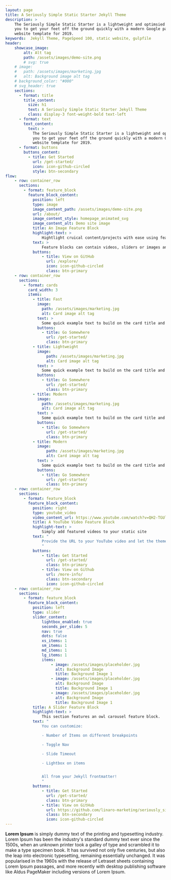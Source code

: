 ```yaml
---
layout: page
title: A Seriously Simple Static Starter Jekyll Theme
description: >
    The Seriously Simple Static Starter is a lightweight and optimsied Jekyll theme. This theme allows
    you to get your feet off the ground quickly with a modern Google pagespeed 100 out-of-the-box
    website template for 2019.
keywords:  Jekyll Theme, PageSpeed 100, static website, gulpfile
header:
    showcase_image:
        alt: Alt tag
        path: /assets/images/demo-site.png
        # svg: true
    # image:
    #   path: /assets/images/marketing.jpg
    #   alt: Background image alt tag
    # background_color: "#000"
    # svg_header: true
    sections:
      - format: title
        title_content:
          size: h1
          text: A Seriously Simple Static Starter Jekyll Theme
          class: display-3 font-weight-bold text-left
      - format: text
        text_content:
          text: >
            The Seriously Simple Static Starter is a lightweight and optimsied Jekyll theme. This theme allows
            you to get your feet off the ground quickly with a modern Google pagespeed 100 out-of-the-box
            website template for 2019.
      - format: buttons
        buttons_content:
          - title: Get Started
            url: /get-started/
            icon: icon-github-circled
            style: btn-secondary
flow:
    - row: container_row
      sections:
        - format: feature_block
          feature_block_content:
            position: left
            type: image
            image_content_path: /assets/images/demo-site.png
            url: /about/
            image_content_style: homepage_animated_svg
            image_content_alt: Demo site image
            title: An Image Feature Block
            highlight-text: >
                Hightlight cruical content/projects with ease using feature block's
            text: >
                Feature blocks can contain videos, sliders or images and highlight's important content in an eye catching way.
            buttons:
                - title: View on GitHub
                  url: /explore/
                  icon: icon-github-circled
                  class: btn-primary
    - row: container_row
      sections:
        - format: cards
          card_width: 3
          items:
            - title: Fast
              image:
                path: /assets/images/marketing.jpg
                alt: Card image alt tag
              text: >
                Some quick example text to build on the card title and make up the bulk of the card's content.
              buttons:
                - title: Go Somewhere
                  url: /get-started/
                  class: btn-primary
            - title: Lightweight
              image:
                  path: /assets/images/marketing.jpg
                  alt: Card image alt tag
              text: >
                Some quick example text to build on the card title and make up the bulk of the card's content.
              buttons:
                - title: Go Somewhere
                  url: /get-started/
                  class: btn-primary
            - title: Modern
              image:
                path: /assets/images/marketing.jpg
                alt: Card image alt tag
              text: >
                Some quick example text to build on the card title and make up the bulk of the card's content.
              buttons:
                - title: Go Somewhere
                  url: /get-started/
                  class: btn-primary
            - title: Modern
              image:
                  path: /assets/images/marketing.jpg
                  alt: Card image alt tag
              text: >
                Some quick example text to build on the card title and make up the bulk of the card's content.
              buttons:
                - title: Go Somewhere
                  url: /get-started/
                  class: btn-primary
    - row: container_row
      sections:
        - format: feature_block
          feature_block_content:
            position: right
            type: youtube_video
            video_content_url: https://www.youtube.com/watch?v=QH2-TGUlwu4
            title: A YouTube Video Feature Block
            highlight-text: >
                Simply add featured videos to your static site
            text: "
                Provide the URL to your YouTube video and let the theme do the rest!
                "
            buttons:
                - title: Get Started
                  url: /get-started/
                  class: btn-primary
                - title: View on Github
                  url: /more-info/
                  class: btn-secondary
                  icon: icon-github-circled
    - row: container_row
      sections:
        - format: feature_block
          feature_block_content:
            position: left
            type: slider
            slider_content:
                lightbox_enabled: true
                seconds_per_slide: 5
                nav: true
                dots: false
                xs_items: 1
                sm_items: 1
                md_items: 1
                lg_items: 1
                items:
                    - image: /assets/images/placeholder.jpg
                      alt: Background Image
                      title: Background Image 1
                    - image: /assets/images/placeholder.jpg
                      alt: Background Image
                      title: Background Image 1
                    - image: /assets/images/placeholder.jpg
                      alt: Background Image
                      title: Background Image 1
            title: A Slider Feature Block
            highlight-text: >
                This section features an owl carousel feature block.
            text: "
                You can customize:

                - Number of Items on different breakpoints

                - Toggle Nav

                - Slide Timeout

                - Lightbox on items


                All from your Jekyll frontmatter!
                "
            buttons:
                - title: Get Started
                  url: /get-started/
                  class: btn-primary
                - title: View on GitHub
                  url: https://github.com/linaro-marketing/seriously_simple_static_starter/wiki
                  class: btn-secondary
                  icon: icon-github-circled
---
```

**Lorem Ipsum** is simply dummy text of the printing and typesetting industry. Lorem Ipsum has been the industry's standard dummy text ever since the 1500s, when an unknown printer took a galley of type and scrambled it to make a type specimen book. It has survived not only five centuries, but also the leap into electronic typesetting, remaining essentially unchanged. It was popularised in the 1960s with the release of Letraset sheets containing Lorem Ipsum passages, and more recently with desktop publishing software like Aldus PageMaker including versions of Lorem Ipsum.
